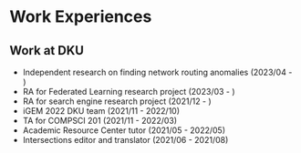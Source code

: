 # Work Experiences

## Work at DKU

<!-- TODO -->

- Independent research on finding network routing anomalies (2023/04 - )
- RA for Federated Learning research project (2023/03 - )
- RA for search engine research project (2021/12 - )
- iGEM 2022 DKU team (2021/11 - 2022/10)
- TA for COMPSCI 201 (2021/11 - 2022/03)
- Academic Resource Center tutor (2021/05 - 2022/05)
- Intersections editor and translator (2021/06 - 2021/08)

